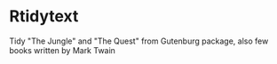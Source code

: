 # Rtidytext

Tidy "The Jungle" and "The Quest" from Gutenburg package, also few books written by Mark Twain
